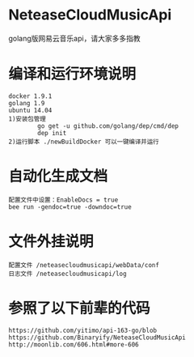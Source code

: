 # NeteaseCloudMusicApi
golang版网易云音乐api，请大家多多指教

# 编译和运行环境说明
    docker 1.9.1
    golang 1.9
    ubuntu 14.04
    1)安装包管理
            go get -u github.com/golang/dep/cmd/dep
            dep init
    2)运行脚本 ./newBuildDocker 可以一键编译并运行

# 自动化生成文档
    配置文件中设置：EnableDocs = true
    bee run -gendoc=true -downdoc=true

# 文件外挂说明
    配置文件 /neteasecloudmusicapi/webData/conf
    日志文件 /neteasecloudmusicapi/log

# 参照了以下前辈的代码
    https://github.com/yitimo/api-163-go/blob
    https://github.com/Binaryify/NeteaseCloudMusicApi
    http://moonlib.com/606.html#more-606
